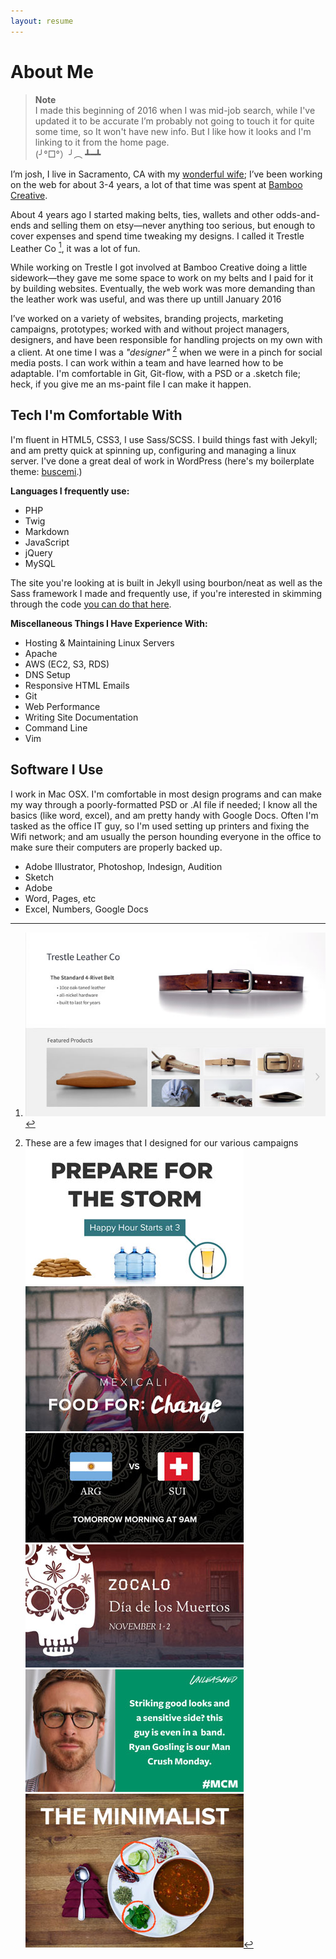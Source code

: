 ```yaml
---
layout: resume
---
```


<!-- ![Josh Reeder-Esparza](/images/josh.jpg)
{: .face }
 -->

# About Me

> __Note__  
> I made this beginning of 2016 when I was mid-job search, while I've updated it to be accurate I&rsquo;m probably not going to touch it for quite some time, so It won't have new info. But I like how it looks and I'm linking to it from the home page. <br/>(╯&deg;□&deg;）╯︵ ┻━┻

I’m josh, I live in Sacramento, CA with my [wonderful wife](https://www.instagram.com/leilamre/); I’ve been working on the web for about 3-4 years, a lot of that time was spent at [Bamboo Creative](https://bamboocreative.com/). 

About 4 years ago I started making belts, ties, wallets and other odds-and-ends and selling them on etsy—never anything too serious, but enough to cover expenses and spend time tweaking my designs. I called it Trestle Leather Co [^trestle], it was a lot of fun.

While working on Trestle I got involved at Bamboo Creative doing a little sidework—they gave me some space to work on my belts and I paid for it by building websites. Eventually, the web work was more demanding than the leather work was useful, and was there up untill January 2016

I’ve worked on a variety of websites, branding projects, marketing campaigns, prototypes; worked with and without project managers, designers, and have been responsible for handling projects on my own with a client. At one time I was a *"designer"* [^1] when we were in a pinch for social media posts. I can work within a team and have learned how to be adaptable. I'm comfortable in Git, Git-flow, with a PSD or a .sketch file; heck, if you give me an ms-paint file I can make it happen.

## Tech I'm Comfortable With

I'm fluent in HTML5, CSS3, I use Sass/SCSS. I build things fast with Jekyll; and am pretty quick at spinning up, configuring and managing a linux server. I've done a great deal of work in WordPress (here's my boilerplate theme: [buscemi](https://github.com/joshre/buscemi).)

**Languages I frequently use:**

- PHP
- Twig
- Markdown
- JavaScript
- jQuery
- MySQL

The site you're looking at is built in Jekyll using bourbon/neat as well as the Sass framework I made and frequently use, if you're interested in skimming through the code [you can do that here](https://github.com/joshre/joshre.github.io).

**Miscellaneous Things I Have Experience With:**

- Hosting & Maintaining Linux Servers
- Apache
- AWS (EC2, S3, RDS)
- DNS Setup
- Responsive HTML Emails
- Git
- Web Performance
- Writing Site Documentation
- Command Line
- Vim

## Software I Use

I work in Mac OSX. I'm comfortable in most design programs and can make my way through a poorly-formatted PSD or .AI file if needed; I know all the basics (like word, excel), and am pretty handy with Google Docs. Often I'm tasked as the office IT guy, so I'm used setting up printers and fixing the Wifi network; and am usually the person hounding everyone in the office to make sure their computers are properly backed up. 


- Adobe Illustrator, Photoshop, Indesign, Audition
- Sketch
- Adobe 
- Word, Pages, etc
- Excel, Numbers, Google Docs


[^1]: These are a few images that I designed for our various campaigns<br> ![Social Image](/images/social/01.jpg) ![Social Image](/images/social/02.jpg) ![Social Image](/images/social/03.jpg) ![Social Image](/images/social/04.jpg) ![Social Image](/images/social/05.jpg) ![Social Image](/images/social/06.jpg)
[^trestle]: ![Trestle Leather](/images/trestle2.jpg)
